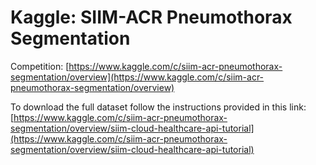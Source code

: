 # Kaggle: SIIM-ACR Pneumothorax Segmentation

Competition: [https://www.kaggle.com/c/siim-acr-pneumothorax-segmentation/overview](https://www.kaggle.com/c/siim-acr-pneumothorax-segmentation/overview)


To download the full dataset follow the instructions provided in this link: [https://www.kaggle.com/c/siim-acr-pneumothorax-segmentation/overview/siim-cloud-healthcare-api-tutorial](https://www.kaggle.com/c/siim-acr-pneumothorax-segmentation/overview/siim-cloud-healthcare-api-tutorial)
